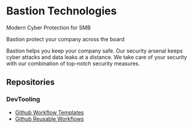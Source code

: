 # Bastion Technologies

Modern Cyber Protection for SMB

Bastion protect your company across the board

Bastion helps you keep your company safe. Our security arsenal keeps cyber attacks and
data leaks at a distance. We take care of your security with our combination of top-notch
security measures.

## Repositories
### DevTooling
- [Github Workflow Templates](https://github.com/Bastion-Technologies/.github)
- [Github Reusable Workflows](https://github.com/Bastion-Technologies/github_workflows)
